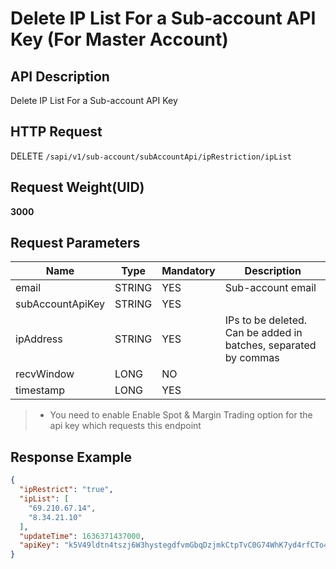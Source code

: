# Delete IP List For a Sub-account API Key (For Master Account) 

## API Description​

Delete IP List For a Sub-account API Key

## HTTP Request​

DELETE `/sapi/v1/sub-account/subAccountApi/ipRestriction/ipList`

## Request Weight(UID)​

**3000**

## Request Parameters​

| Name | Type | Mandatory | Description |
| --- | --- | --- | --- |
| email | STRING | YES | Sub-account email |
| subAccountApiKey | STRING | YES |  |
| ipAddress | STRING | YES | IPs to be deleted. Can be added in batches, separated by commas |
| recvWindow | LONG | NO |  |
| timestamp | LONG | YES |  |

> * You need to enable Enable Spot & Margin Trading option for the api key which requests this endpoint

## Response Example​

```json
{  
  "ipRestrict": "true",  
  "ipList": [  
    "69.210.67.14",  
    "8.34.21.10"  
  ],  
  "updateTime": 1636371437000,  
  "apiKey": "k5V49ldtn4tszj6W3hystegdfvmGbqDzjmkCtpTvC0G74WhK7yd4rfCTo4lShf"  
}
```

